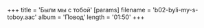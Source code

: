 +++
title = 'Были мы с тобой'
[params]
  filename = 'b02-byli-my-s-toboy.aac'
    album = 'Повод'
    length = '01:50'
+++
